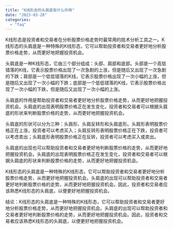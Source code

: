 ```yaml
---
title: "K线形态的头肩底有什么作用"
date: "2023-03-20"
categories: 
  - "faq"
---
```


K线形态是投资者和交易者在分析股票价格走势时最常用的技术分析工具之一。K线形态的头肩底是一种特殊的K线形态，它可以帮助投资者和交易者更好地分析股票价格走势，从而更好地把握投资机会。

头肩底是一种K线形态，它由三个部分组成：头部、肩部和底部。头部是一个高低错落的K线，它表示股票价格出现了一次急剧的上涨，但是随后又出现了一次急剧的下跌；肩部是一个低低错落的K线，它表示股票价格出现了一次小幅的上涨，但是随后又出现了一次小幅的下跌；底部是一个低低错落的K线，它表示股票价格出现了一次小幅的下跌，但是随后又出现了一次小幅的上涨。

头肩底的作用是帮助投资者和交易者更好地分析股票价格走势，从而更好地把握投资机会。头肩底的出现表明股票价格正在发生变化，投资者和交易者可以根据头肩底的形状来判断股票价格的走势，从而更好地把握投资机会。

头肩底的形状可以分为三种：头肩形、头肩反转形和头肩底形。头肩形表明股票价格正在上涨，投资者可以考虑买入；头肩反转形表明股票价格正在下跌，投资者可以考虑卖出；头肩底形表明股票价格正在反转，投资者可以考虑买入或卖出。

头肩底的出现也可以帮助投资者和交易者更好地判断股票价格的走势，从而更好地把握投资机会。头肩底的出现表明股票价格正在发生变化，投资者和交易者可以根据头肩底的形状来判断股票价格的走势，从而更好地把握投资机会。

K线形态的头肩底是一种特殊的K线形态，它可以帮助投资者和交易者更好地分析股票价格走势，从而更好地把握投资机会。头肩底的出现可以帮助投资者和交易者更好地判断股票价格的走势，从而更好地把握投资机会。因此，投资者和交易者应该熟悉K线形态的头肩底，以便更好地把握投资机会。

结论：K线形态的头肩底是一种特殊的K线形态，它可以帮助投资者和交易者更好地分析股票价格走势，从而更好地把握投资机会。头肩底的出现可以帮助投资者和交易者更好地判断股票价格的走势，从而更好地把握投资机会。因此，投资者和交易者应该熟悉K线形态的头肩底，以便更好地把握投资机会。

